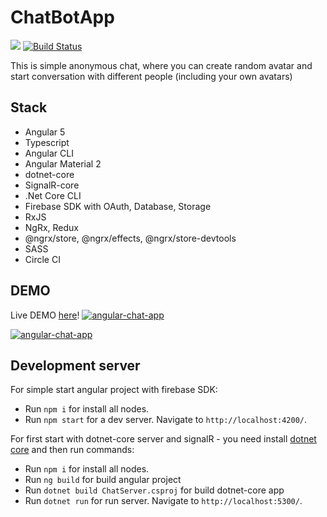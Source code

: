 # ChatBotApp

![](https://www.bitrise.io/app/19d5f0f09e3648fd/status.svg?token=IlnA4JFO2kzSPpkJcEuWTA&branch=master)
[![Build Status](https://travis-ci.org/SergeyMNet/chat-app.svg?branch=master)](https://travis-ci.org/SergeyMNet/chat-app)


This is simple anonymous chat,
where you can create random avatar
and start conversation with different people (including your own avatars)

Stack
-----

- Angular 5
- Typescript
- Angular CLI
- Angular Material 2
- dotnet-core
- SignalR-core
- .Net Core CLI
- Firebase SDK with OAuth, Database, Storage
- RxJS
- NgRx, Redux 
- @ngrx/store, @ngrx/effects, @ngrx/store-devtools
- SASS
- Circle CI

## DEMO
Live DEMO [here](https://alice-1d9df.firebaseapp.com/)!
[![angular-chat-app](https://github.com/SergeyMNet/chat-app/blob/master/scr/Chat-emoji.gif)](https://alice-1d9df.firebaseapp.com/)

[![angular-chat-app](https://github.com/SergeyMNet/chat-app/blob/master/scr/chat_redux.gif)](https://alice-1d9df.firebaseapp.com/)

## Development server

For simple start angular project with firebase SDK:
 - Run `npm i` for install all nodes.
 - Run `npm start` for a dev server. Navigate to `http://localhost:4200/`. 

For first start with dotnet-core server and signalR - you need install [dotnet core](https://docs.microsoft.com/en-us/dotnet/core/)
and then run commands:
 - Run `npm i` for install all nodes.
 - Run `ng build` for build angular project
 - Run `dotnet build ChatServer.csproj` for build dotnet-core app
 - Run `dotnet run` for run server. Navigate to `http://localhost:5300/`. 


